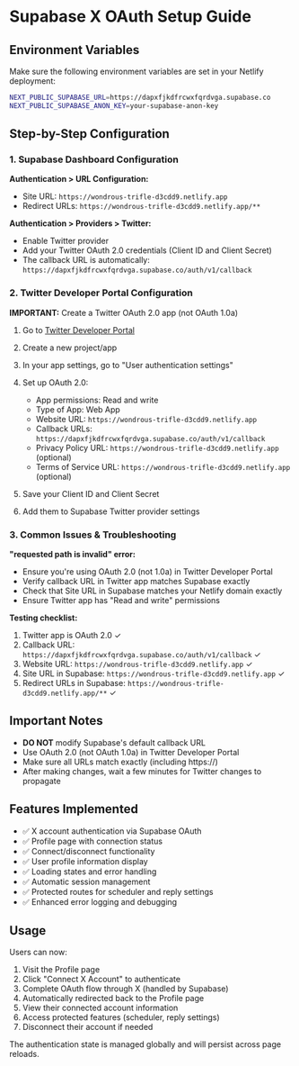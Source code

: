 # Supabase X OAuth Setup Guide

## Environment Variables

Make sure the following environment variables are set in your Netlify deployment:

```bash
NEXT_PUBLIC_SUPABASE_URL=https://dapxfjkdfrcwxfqrdvga.supabase.co
NEXT_PUBLIC_SUPABASE_ANON_KEY=your-supabase-anon-key
```

## Step-by-Step Configuration

### 1. Supabase Dashboard Configuration

**Authentication > URL Configuration:**
- Site URL: `https://wondrous-trifle-d3cdd9.netlify.app`
- Redirect URLs: `https://wondrous-trifle-d3cdd9.netlify.app/**`

**Authentication > Providers > Twitter:**
- Enable Twitter provider
- Add your Twitter OAuth 2.0 credentials (Client ID and Client Secret)
- The callback URL is automatically: `https://dapxfjkdfrcwxfqrdvga.supabase.co/auth/v1/callback`

### 2. Twitter Developer Portal Configuration

**IMPORTANT:** Create a Twitter OAuth 2.0 app (not OAuth 1.0a)

1. Go to [Twitter Developer Portal](https://developer.twitter.com/en/portal/dashboard)
2. Create a new project/app
3. In your app settings, go to "User authentication settings"
4. Set up OAuth 2.0:
   - App permissions: Read and write
   - Type of App: Web App
   - Website URL: `https://wondrous-trifle-d3cdd9.netlify.app`
   - Callback URLs: `https://dapxfjkdfrcwxfqrdvga.supabase.co/auth/v1/callback`
   - Privacy Policy URL: `https://wondrous-trifle-d3cdd9.netlify.app` (optional)
   - Terms of Service URL: `https://wondrous-trifle-d3cdd9.netlify.app` (optional)

5. Save your Client ID and Client Secret
6. Add them to Supabase Twitter provider settings

### 3. Common Issues & Troubleshooting

**"requested path is invalid" error:**
- Ensure you're using OAuth 2.0 (not 1.0a) in Twitter Developer Portal
- Verify callback URL in Twitter app matches Supabase exactly
- Check that Site URL in Supabase matches your Netlify domain exactly
- Ensure Twitter app has "Read and write" permissions

**Testing checklist:**
1. Twitter app is OAuth 2.0 ✓
2. Callback URL: `https://dapxfjkdfrcwxfqrdvga.supabase.co/auth/v1/callback` ✓
3. Website URL: `https://wondrous-trifle-d3cdd9.netlify.app` ✓
4. Site URL in Supabase: `https://wondrous-trifle-d3cdd9.netlify.app` ✓
5. Redirect URLs in Supabase: `https://wondrous-trifle-d3cdd9.netlify.app/**` ✓

## Important Notes

- **DO NOT** modify Supabase's default callback URL
- Use OAuth 2.0 (not OAuth 1.0a) in Twitter Developer Portal
- Make sure all URLs match exactly (including https://)
- After making changes, wait a few minutes for Twitter changes to propagate

## Features Implemented

- ✅ X account authentication via Supabase OAuth
- ✅ Profile page with connection status
- ✅ Connect/disconnect functionality
- ✅ User profile information display
- ✅ Loading states and error handling
- ✅ Automatic session management
- ✅ Protected routes for scheduler and reply settings
- ✅ Enhanced error logging and debugging

## Usage

Users can now:
1. Visit the Profile page
2. Click "Connect X Account" to authenticate
3. Complete OAuth flow through X (handled by Supabase)
4. Automatically redirected back to the Profile page
5. View their connected account information
6. Access protected features (scheduler, reply settings)
7. Disconnect their account if needed

The authentication state is managed globally and will persist across page reloads. 